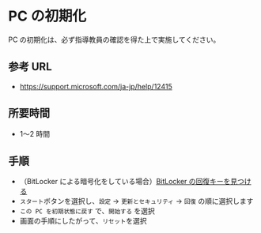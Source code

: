 # PC の初期化

PC の初期化は、必ず指導教員の確認を得た上で実施してください。

## 参考 URL

- https://support.microsoft.com/ja-jp/help/12415

## 所要時間

- 1〜2 時間

## 手順

- （BitLocker による暗号化をしている場合）[BitLocker の回復キーを見つける](https://support.microsoft.com/ja-jp/help/4026181)
- `スタート`ボタンを選択し、`設定` -> `更新とセキュリティ` -> `回復` の順に選択します
- `この PC を初期状態に戻す` で、`開始する` を選択
- 画面の手順にしたがって、`リセット`を選択
